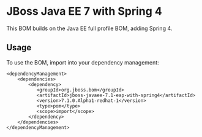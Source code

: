 JBoss Java EE 7 with Spring 4
===============================

This BOM builds on the Java EE full profile BOM, adding Spring 4.
  
Usage
-----

To use the BOM, import into your dependency management:

    <dependencyManagement>
        <dependencies>
            <dependency>
               <groupId>org.jboss.bom</groupId>
               <artifactId>jboss-javaee-7.1-eap-with-spring4</artifactId>
               <version>7.1.0.Alpha1-redhat-1</version>
               <type>pom</type>
               <scope>import</scope>
            </dependency>
        </dependencies>
    </dependencyManagement>
